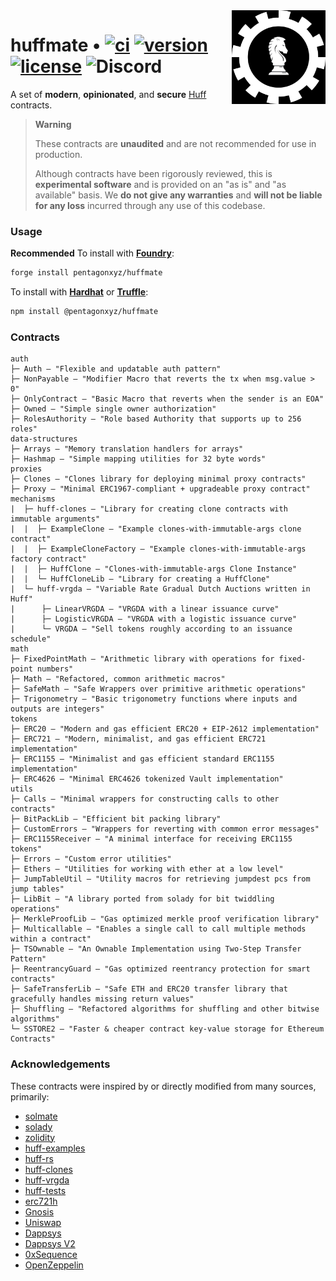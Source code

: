 <img align="right" width="150" height="150" top="100" src="./assets/huff.jpg">

# huffmate • [![ci](https://github.com/pentagonxyz/huffmate/actions/workflows/test.yml/badge.svg)](https://github.com/pentagonxyz/huffmate/actions/workflows/test.yml) [![version](https://img.shields.io/badge/version-v1-ff69b4)](https://github.com/pentagonxyz/huffmate/releases/tag/v1) [![license](https://img.shields.io/badge/License-MIT-orange.svg?label=license)](https://opensource.org/licenses/MIT) ![Discord](https://img.shields.io/discord/980519274600882306?color=blue)

A set of **modern**, **opinionated**, and **secure** [Huff](https://github.com/huff-language) contracts.

> **Warning**
>
> These contracts are **unaudited** and are not recommended for use in production.
>
> Although contracts have been rigorously reviewed, this is **experimental software** and is provided on an "as is" and "as available" basis.
> We **do not give any warranties** and **will not be liable for any loss** incurred through any use of this codebase.

### Usage

**Recommended** To install with [**Foundry**](https://github.com/foundry-rs/foundry):

```sh
forge install pentagonxyz/huffmate
```

To install with [**Hardhat**](https://github.com/nomiclabs/hardhat) or [**Truffle**](https://github.com/trufflesuite/truffle):

```sh
npm install @pentagonxyz/huffmate
```

### Contracts

```
auth
├─ Auth — "Flexible and updatable auth pattern"
├─ NonPayable — "Modifier Macro that reverts the tx when msg.value > 0"
├─ OnlyContract — "Basic Macro that reverts when the sender is an EOA"
├─ Owned — "Simple single owner authorization"
├─ RolesAuthority — "Role based Authority that supports up to 256 roles"
data-structures
├─ Arrays — "Memory translation handlers for arrays"
├─ Hashmap — "Simple mapping utilities for 32 byte words"
proxies
├─ Clones — "Clones library for deploying minimal proxy contracts"
├─ Proxy — "Minimal ERC1967-compliant + upgradeable proxy contract"
mechanisms
|  ├─ huff-clones — "Library for creating clone contracts with immutable arguments"
|  |  ├─ ExampleClone — "Example clones-with-immutable-args clone contract"
|  |  ├─ ExampleCloneFactory — "Example clones-with-immutable-args factory contract"
|  |  ├─ HuffClone — "Clones-with-immutable-args Clone Instance"
|  |  └─ HuffCloneLib — "Library for creating a HuffClone"
|  └─ huff-vrgda — "Variable Rate Gradual Dutch Auctions written in Huff"
|      ├─ LinearVRGDA — "VRGDA with a linear issuance curve"
|      ├─ LogisticVRGDA — "VRGDA with a logistic issuance curve"
|      └─ VRGDA — "Sell tokens roughly according to an issuance schedule"
math
├─ FixedPointMath — "Arithmetic library with operations for fixed-point numbers"
├─ Math — "Refactored, common arithmetic macros"
├─ SafeMath — "Safe Wrappers over primitive arithmetic operations"
├─ Trigonometry — "Basic trigonometry functions where inputs and outputs are integers"
tokens
├─ ERC20 — "Modern and gas efficient ERC20 + EIP-2612 implementation"
├─ ERC721 — "Modern, minimalist, and gas efficient ERC721 implementation"
├─ ERC1155 — "Minimalist and gas efficient standard ERC1155 implementation"
├─ ERC4626 — "Minimal ERC4626 tokenized Vault implementation"
utils
├─ Calls — "Minimal wrappers for constructing calls to other contracts"
├─ BitPackLib — "Efficient bit packing library"
├─ CustomErrors — "Wrappers for reverting with common error messages"
├─ ERC1155Receiver — "A minimal interface for receiving ERC1155 tokens"
├─ Errors — "Custom error utilities"
├─ Ethers — "Utilities for working with ether at a low level"
├─ JumpTableUtil — "Utility macros for retrieving jumpdest pcs from jump tables"
├─ LibBit — "A library ported from solady for bit twiddling operations"
├─ MerkleProofLib — "Gas optimized merkle proof verification library"
├─ Multicallable — "Enables a single call to call multiple methods within a contract"
├─ TSOwnable — "An Ownable Implementation using Two-Step Transfer Pattern"
├─ ReentrancyGuard — "Gas optimized reentrancy protection for smart contracts"
├─ SafeTransferLib — "Safe ETH and ERC20 transfer library that gracefully handles missing return values"
├─ Shuffling — "Refactored algorithms for shuffling and other bitwise algorithms"
└─ SSTORE2 — "Faster & cheaper contract key-value storage for Ethereum Contracts"
```

### Acknowledgements

These contracts were inspired by or directly modified from many sources, primarily:

- [solmate](https://github.com/transmissions11/solmate)
- [solady](https://github.com/Vectorized/solady)
- [zolidity](https://github.com/z0r0z/zolidity)
- [huff-examples](https://github.com/huff-language/huff-examples)
- [huff-rs](https://github.com/huff-language/huff-rs)
- [huff-clones](https://github.com/clabby/huff-clones)
- [huff-vrgda](https://github.com/cheethas/huff-vrgda)
- [huff-tests](https://github.com/abigger87/huff-tests)
- [erc721h](https://github.com/philogy/erc721h)
- [Gnosis](https://github.com/gnosis/gp-v2-contracts)
- [Uniswap](https://github.com/Uniswap/uniswap-lib)
- [Dappsys](https://github.com/dapphub/dappsys)
- [Dappsys V2](https://github.com/dapp-org/dappsys-v2)
- [0xSequence](https://github.com/0xSequence)
- [OpenZeppelin](https://github.com/OpenZeppelin/openzeppelin-contracts)
